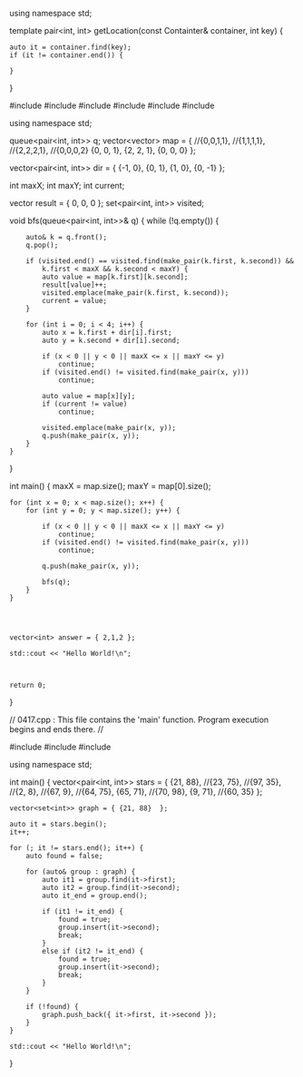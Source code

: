 
using namespace std;

template<typename Containter>
pair<int, int> getLocation(const Containter& container, int key) {

    auto it = container.find(key);
    if (it != container.end()) {

    }


}



#include <iostream>
#include <vector>
#include <queue>
#include <set>
#include <chrono>
#include <thread>

using namespace std;

queue<pair<int, int>> q;
vector<vector<int>> map = {
    //{0,0,1,1},
    //{1,1,1,1},
    //{2,2,2,1},
    //{0,0,0,2}
    {0, 0, 1},
    {2, 2, 1},
    {0, 0, 0}
};

vector<pair<int, int>> dir = {
    {-1, 0},
    {0, 1},
    {1, 0},
    {0, -1}
};

int maxX;
int maxY;
int current;

vector<int> result = { 0, 0, 0 };
set<pair<int, int>> visited;

void bfs(queue<pair<int, int>>& q)
{
    while (!q.empty()) {

        auto& k = q.front();
        q.pop();

        if (visited.end() == visited.find(make_pair(k.first, k.second)) &&
            k.first < maxX && k.second < maxY) {
            auto value = map[k.first][k.second];
            result[value]++;
            visited.emplace(make_pair(k.first, k.second));
            current = value;
        }

        for (int i = 0; i < 4; i++) {
            auto x = k.first + dir[i].first;
            auto y = k.second + dir[i].second;

            if (x < 0 || y < 0 || maxX <= x || maxY <= y)
                continue;
            if (visited.end() != visited.find(make_pair(x, y)))
                continue;

            auto value = map[x][y];
            if (current != value)
                continue;

            visited.emplace(make_pair(x, y));
            q.push(make_pair(x, y));
        }
    }
}



int main()
{
    maxX = map.size();
    maxY = map[0].size();

    for (int x = 0; x < map.size(); x++) {
        for (int y = 0; y < map.size(); y++) {

            if (x < 0 || y < 0 || maxX <= x || maxY <= y)
                continue;
            if (visited.end() != visited.find(make_pair(x, y)))
                continue;

            q.push(make_pair(x, y));

            bfs(q);
        }
    }


    

    vector<int> answer = { 2,1,2 };

    std::cout << "Hello World!\n";



    return 0;
}



// 0417.cpp : This file contains the 'main' function. Program execution begins and ends there.
//

#include <iostream>
#include <vector>
#include <set>

using namespace std;

int main()
{
    vector<pair<int, int>> stars = {
        {21, 88},
        //{23, 75},
        //{97, 35},
        //{2, 8},
        //{67, 9},
        //{64, 75},
        {65, 71},
        //{70, 98},
        {9, 71},
        //{60, 35}
    };

    vector<set<int>> graph = { {21, 88}  };

    auto it = stars.begin();
    it++;

    for (; it != stars.end(); it++) {
        auto found = false;

        for (auto& group : graph) {
            auto it1 = group.find(it->first);
            auto it2 = group.find(it->second);
            auto it_end = group.end();

            if (it1 != it_end) {
                found = true;
                group.insert(it->second);
                break;
            }
            else if (it2 != it_end) {
                found = true;
                group.insert(it->second);
                break;
            }
        }

        if (!found) {
            graph.push_back({ it->first, it->second });
        }
    }

    std::cout << "Hello World!\n";
}
